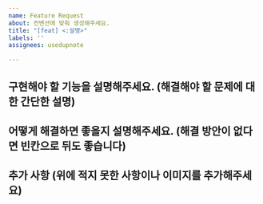 ```yaml
---
name: Feature Request
about: 컨벤션에 맞춰 생성해주세요.
title: "[feat] <:설명>"
labels: ''
assignees: usedupnote

---
```


**구현해야 할 기능을 설명해주세요.** (해결해야 할 문제에 대한 간단한 설명)
- 

**어떻게 해결하면 좋을지 설명해주세요.** (해결 방안이 없다면 빈칸으로 뒤도 좋습니다)
- 

**추가 사항** (위에 적지 못한 사항이나 이미지를 추가해주세요)
-

